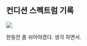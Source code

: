 ## 컨디션 스펙트럼 기록

<img src="https://github.com/BanBanMapMaker/BanBanMapMaker/assets/101504006/212d3bf4-9001-42ce-b091-0a1466a4c383">

한동안 좀 쉬어야겠다. 생각 하면서.
